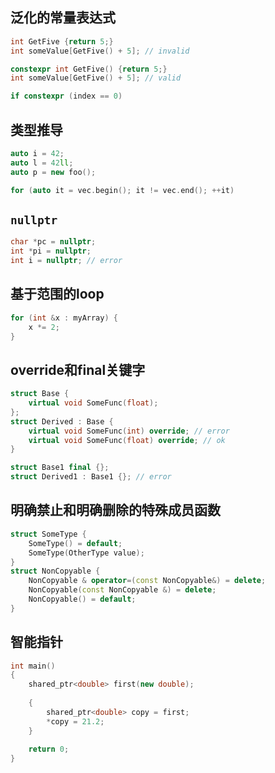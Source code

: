##  泛化的常量表达式

```cpp
int GetFive {return 5;}
int someValue[GetFive() + 5]; // invalid

constexpr int GetFive() {return 5;}
int someValue[GetFive() + 5]; // valid

if constexpr (index == 0)
```

## 类型推导

```cpp
auto i = 42;
auto l = 42ll;
auto p = new foo();

for (auto it = vec.begin(); it != vec.end(); ++it)
```

## `nullptr`

```cpp
char *pc = nullptr;
int *pi = nullptr;
int i = nullptr; // error
```

## 基于范围的loop

```cpp
for (int &x : myArray) {
    x *= 2;
}
```

## override和final关键字

```cpp
struct Base {
    virtual void SomeFunc(float);
};
struct Derived : Base {
    virtual void SomeFunc(int) override; // error
    virtual void SomeFunc(float) override; // ok
}

struct Base1 final {};
struct Derived1 : Base1 {}; // error
```

## 明确禁止和明确删除的特殊成员函数

```cpp
struct SomeType {
    SomeType() = default;
    SomeType(OtherType value);
}
struct NonCopyable {
    NonCopyable & operator=(const NonCopyable&) = delete;
    NonCopyable(const NonCopyable &) = delete;
    NonCopyable() = default;
}
```

## 智能指针

```cpp
int main()
{
    shared_ptr<double> first(new double);
    
    {
        shared_ptr<double> copy = first;
        *copy = 21.2;
    }
    
    return 0;
}
```


